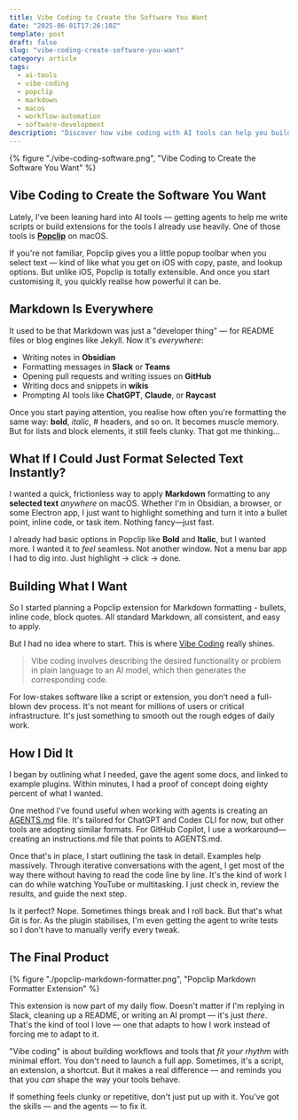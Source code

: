 ```yaml
---
title: Vibe Coding to Create the Software You Want
date: "2025-06-01T17:26:10Z"
template: post
draft: false
slug: "vibe-coding-create-software-you-want"
category: article
tags:
  - ai-tools
  - vibe-coding
  - popclip
  - markdown
  - macos
  - workflow-automation
  - software-development
description: "Discover how vibe coding with AI tools can help you build custom software that fits your workflow. Learn how to create a PopClip extension for instant Markdown formatting on macOS using AI agents, and build tools that adapt to your work instead of forcing you to adapt to them."
---
```


{% figure "./vibe-coding-software.png", "Vibe Coding to Create the Software You Want" %}

## Vibe Coding to Create the Software You Want

Lately, I've been leaning hard into AI tools — getting agents to help me write scripts or build extensions for the tools I already use heavily. One of those tools is [**Popclip**](https://pilotmoon.com/popclip/) on macOS.

If you're not familiar, Popclip gives you a little popup toolbar when you select text — kind of like what you get on iOS with copy, paste, and lookup options. But unlike iOS, Popclip is totally extensible. And once you start customising it, you quickly realise how powerful it can be.

## Markdown Is Everywhere

It used to be that Markdown was just a "developer thing" — for README files or blog engines like Jekyll. Now it's _everywhere_:

- Writing notes in **Obsidian**
- Formatting messages in **Slack** or **Teams**
- Opening pull requests and writing issues on **GitHub**
- Writing docs and snippets in **wikis**
- Prompting AI tools like **ChatGPT**, **Claude**, or **Raycast**

Once you start paying attention, you realise how often you're formatting the same way: **bold**, _italic_, # headers, and so on. It becomes muscle memory. But for lists and block elements, it still feels clunky. That got me thinking...

## What If I Could Just Format Selected Text Instantly?

I wanted a quick, frictionless way to apply **Markdown** formatting to any **selected text** _anywhere_ on macOS. Whether I'm in Obsidian, a browser, or some Electron app, I just want to highlight something and turn it into a bullet point, inline code, or task item. Nothing fancy—just fast.

I already had basic options in Popclip like **Bold** and **Italic**, but I wanted more. I wanted it to _feel_ seamless. Not another window. Not a menu bar app I had to dig into. Just highlight -> click -> done.

## Building What I Want

So I started planning a Popclip extension for Markdown formatting - bullets, inline code, block quotes. All standard Markdown, all consistent, and easy to apply.

But I had no idea where to start. This is where [Vibe Coding](https://en.wikipedia.org/wiki/Vibe_coding) really shines.

> Vibe coding involves describing the desired functionality or problem in plain language to an AI model, which then generates the corresponding code.

For low-stakes software like a script or extension, you don't need a full-blown dev process. It's not meant for millions of users or critical infrastructure. It's just something to smooth out the rough edges of daily work.

## How I Did It

I began by outlining what I needed, gave the agent some docs, and linked to example plugins. Within minutes, I had a proof of concept doing eighty percent of what I wanted.

One method I've found useful when working with agents is creating an [AGENTS.md](https://github.com/andrewjamesford/popclip-markdown-formatter/blob/2722d0518f322f0cf003e456fe5c5c343c8402e4/AGENTS.md#L1) file. It's tailored for ChatGPT and Codex CLI for now, but other tools are adopting similar formats. For GitHub Copilot, I use a workaround—creating an instructions.md file that points to AGENTS.md.

Once that's in place, I start outlining the task in detail. Examples help massively. Through iterative conversations with the agent, I get most of the way there without having to read the code line by line. It's the kind of work I can do while watching YouTube or multitasking. I just check in, review the results, and guide the next step.

Is it perfect? Nope. Sometimes things break and I roll back. But that's what Git is for. As the plugin stabilises, I'm even getting the agent to write tests so I don't have to manually verify every tweak.

## The Final Product

{% figure "./popclip-markdown-formatter.png", "Popclip Markdown Formatter Extension" %}

This extension is now part of my daily flow. Doesn't matter if I'm replying in Slack, cleaning up a README, or writing an AI prompt — it's just _there_. That's the kind of tool I love — one that adapts to how I work instead of forcing me to adapt to it.

"Vibe coding" is about building workflows and tools that _fit your rhythm_ with minimal effort. You don't need to launch a full app. Sometimes, it's a script, an extension, a shortcut. But it makes a real difference — and reminds you that you _can_ shape the way your tools behave.

If something feels clunky or repetitive, don't just put up with it. You've got the skills — and the agents — to fix it.
